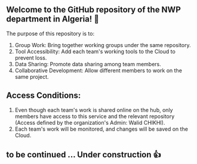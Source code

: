 
## Welcome to the GitHub repository of the NWP department in Algeria! 🙌
The purpose of this repository is to:

1) Group Work: Bring together working groups under the same repository.
2) Tool Accessibility: Add each team's working tools to the Cloud to prevent loss.
3) Data Sharing: Promote data sharing among team members.
4) Collaborative Development: Allow different members to work on the same project.

## Access Conditions:
1) Even though each team's work is shared online on the hub, only members have access to this service and the relevant repository (Access defined by the organization's Admin: Walid CHIKHI).
2) Each team's work will be monitored, and changes will be saved on the Cloud.


## to be continued ... Under construction 👍
